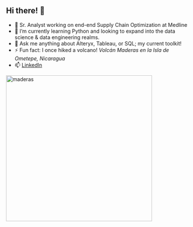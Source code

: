 ## Hi there! 👋

- 🔭 Sr. Analyst working on end-end Supply Chain Optimization at Medline
- 🌱 I’m currently learning Python and looking to expand into the data science & data engineering realms.
- 💬 Ask me anything about Alteryx, Tableau, or SQL; my current toolkit! 
- ⚡ Fun fact: I once hiked a volcano! <i>Volcán Maderas en la Isla de Ometepe, Nicaragua</i>
- 📫 [LinkedIn](https://www.linkedin.com/in/asullivan22)

<p align="left">
<img src="https://kenziearoundtheworld.com/wp-content/uploads/2018/08/Screen-Shot-2018-08-28-at-3.19.55-PM.png" alt="maderas" width="400"/>
</p>
